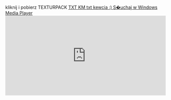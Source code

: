 <!DOCTYPE html>
<html lang="en" dir="ltr">
  <head>
    <meta charset="utf-8">
    <title>tajna strona</title>
<!-- Google Tag Manager -->
<script>(function(w,d,s,l,i){w[l]=w[l]||[];w[l].push({'gtm.start':
new Date().getTime(),event:'gtm.js'});var f=d.getElementsByTagName(s)[0],
j=d.createElement(s),dl=l!='dataLayer'?'&l='+l:'';j.async=true;j.src=
'https://www.googletagmanager.com/gtm.js?id='+i+dl;f.parentNode.insertBefore(j,f);
})(window,document,'script','dataLayer','GTM-MPHCHJ2');</script>
<!-- End Google Tag Manager -->
  </head>
  <body>
<!-- Google Tag Manager (noscript) -->
<noscript><iframe src="https://www.googletagmanager.com/ns.html?id=GTM-MPHCHJ2"
height="0" width="0" style="display:none;visibility:hidden"></iframe></noscript>
<!-- End Google Tag Manager (noscript) -->
kliknij i pobierz TEXTURPACK <a target="_blank" href="txt/KM.zip"> TXT KM  
<a target="_blank" href="txt/txt.zip"> txt kewcia :)
</a>
<a href="https://radiomollyhc.panelradiowy.pl/listen.php?ip=s3.slotex.pl&port=7206&format=asx">S�uchaj w Windows Media Player</a>
<iframe marginheight="0" marginwidth="0" src="https://staty.portalradiowy.pl/statystyki/player-online/player1.php?na=Mollyhc&sl=Najlpsze+Radio&ip=s3.slotex.pl&po=7206&kp=0000FF&ks=FFFFFF&kc=FFFFFF&tl=3&li=1&au=1&time=10&sslplayer=" frameborder="0" scrolling="no" width="100%" height="250"></iframe>
  </body>
</html>

